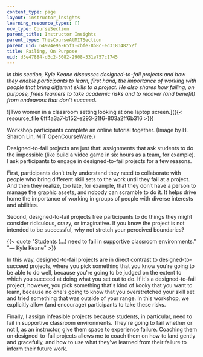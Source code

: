 ```yaml
---
content_type: page
layout: instructor_insights
learning_resource_types: []
ocw_type: CourseSection
parent_title: Instructor Insights
parent_type: ThisCourseAtMITSection
parent_uid: 64974e9a-65f1-cbfe-8b8c-ed318348252f
title: Failing, On Purpose
uid: d5e47884-d3c2-5082-2908-531e757c1745
---
```


_In this section, Kyle Keane discusses designed-to-fail projects and how they enable participants to learn, first hand, the importance of working with people that bring different skills to a project. He also shares how failing, on purpose, frees learners to take academic risks and to recover (and benefit) from endeavors that don’t succeed_.

![Two women in a classroom setting looking at one laptop screen.]({{< resource_file 6ff4a3a7-b152-e293-21f6-803a2ff6b316 >}})

Workshop participants complete an online tutorial together. (Image by H. Sharon Lin, MIT OpenCourseWare.)

Designed-to-fail projects are just that: assignments that ask students to do the impossible (like build a video game in six hours as a team, for example). I ask participants to engage in designed-to-fail projects for a few reasons. 

First, participants don’t truly understand they need to collaborate with people who bring different skill sets to the work until they fail at a project. And then they realize, too late, for example, that they don’t have a person to manage the graphic assets, and nobody can scramble to do it. It helps drive home the importance of working in groups of people with diverse interests and abilities.

Second, designed-to-fail projects free participants to do things they might consider ridiculous, crazy, or imaginative. If you know the project is not intended to be successful, why not stretch your perceived boundaries?

{{< quote "Students (...) need to fail in supportive classroom environments." "— Kyle Keane" >}}

In this way, designed-to-fail projects are in direct contrast to designed-to-succeed projects, where you pick something that you know you're going to be able to do well, because you're going to be judged on the extent to which you succeed at doing what you set out to do. If it's a designed-to-fail project, however, you pick something that's kind of kooky that you want to learn, because no one's going to know that you overstretched your skill set and tried something that was outside of your range. In this workshop, we explicitly allow (and encourage) participants to take these risks. 

Finally, I assign infeasible projects because students, in particular, need to fail in supportive classroom environments. They're going to fail whether or not I, as an instructor, give them space to experience failure. Coaching them on designed-to-fail projects allows me to coach them on how to land gently and gracefully, and how to use what they've learned from their failure to inform their future work.